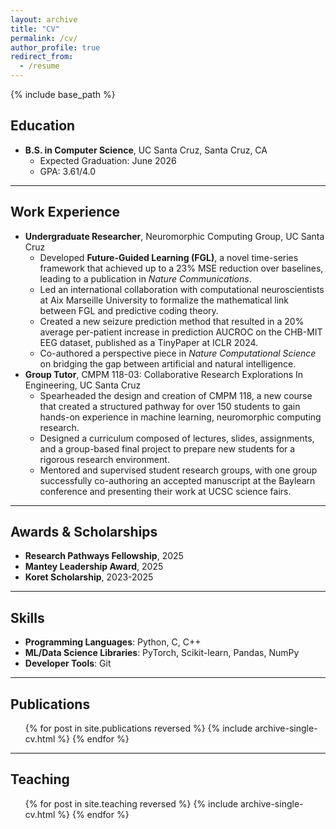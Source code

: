 ```yaml
---
layout: archive
title: "CV"
permalink: /cv/
author_profile: true
redirect_from:
  - /resume
---
```


{% include base_path %}

## Education
* **B.S. in Computer Science**, UC Santa Cruz, Santa Cruz, CA 
  * Expected Graduation: June 2026 
  * GPA: 3.61/4.0 

---

## Work Experience
* **Undergraduate Researcher**, Neuromorphic Computing Group, UC Santa Cruz 
    * Developed **Future-Guided Learning (FGL)**, a novel time-series framework that achieved up to a 23% MSE reduction over baselines, leading to a publication in *Nature Communications*.
    * Led an international collaboration with computational neuroscientists at Aix Marseille University to formalize the mathematical link between FGL and predictive coding theory.
    * Created a new seizure prediction method that resulted in a 20% average per-patient increase in prediction AUCROC on the CHB-MIT EEG dataset, published as a TinyPaper at ICLR 2024.
    * Co-authored a perspective piece in *Nature Computational Science* on bridging the gap between artificial and natural intelligence.
* **Group Tutor**, CMPM 118-03: Collaborative Research Explorations In Engineering, UC Santa Cruz 
    * Spearheaded the design and creation of CMPM 118, a new course that created a structured pathway for over 150 students to gain hands-on experience in machine learning, neuromorphic computing research.
    * Designed a curriculum composed of lectures, slides, assignments, and a group-based final project to prepare new students for a rigorous research environment.
    * Mentored and supervised student research groups, with one group successfully co-authoring an accepted manuscript at the Baylearn conference and presenting their work at UCSC science fairs.

---

## Awards & Scholarships
* **Research Pathways Fellowship**, 2025 
* **Mantey Leadership Award**, 2025 
* **Koret Scholarship**, 2023-2025 

---

## Skills
* **Programming Languages**: Python, C, C++
* **ML/Data Science Libraries**: PyTorch, Scikit-learn, Pandas, NumPy 
* **Developer Tools**: Git 

---

## Publications
  <ul>{% for post in site.publications reversed %}
    {% include archive-single-cv.html %}
  {% endfor %}</ul>

---

## Teaching
  <ul>{% for post in site.teaching reversed %}
    {% include archive-single-cv.html %}
  {% endfor %}</ul>